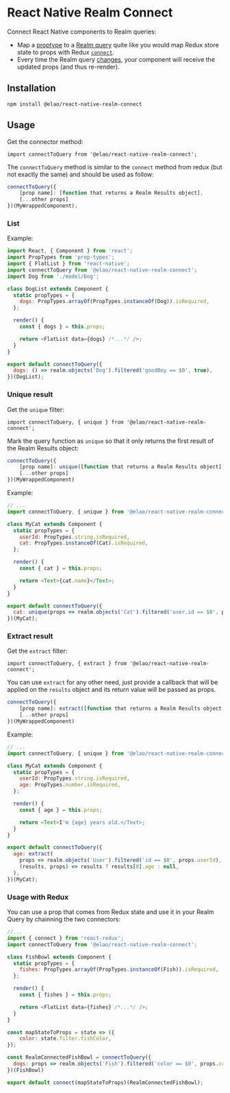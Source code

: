 # React Native Realm Connect

Connect React Native components to Realm queries:

- Map a [proptype](https://reactjs.org/docs/typechecking-with-proptypes.html) to a [Realm query](https://realm.io/docs/javascript/latest/#queries) quite like you would map Redux store state to props with Redux [`connect`](https://github.com/reactjs/react-redux/blob/master/docs/api.md#inject-dispatch-and-todos).
- Every time the Realm query [changes](https://realm.io/docs/javascript/latest/#notifications), your component will receive the updated props (and thus re-render).

## Installation

    npm install @elao/react-native-realm-connect

## Usage

Get the connector method:

`import connectToQuery from '@elao/react-native-realm-connect';`

The `connectToQuery` method is similar to the `connect` method from redux (but not exactly the same) and should be used as follow:


```javascript
connectToQuery({
    [prop name]: [function that returns a Realm Results object],
    [...other props]
})(MyWrappedComponent);
```

### List

Example:

```javascript
import React, { Component } from 'react';
import PropTypes from 'prop-types';
import { FlatList } from 'react-native';
import connectToQuery from '@elao/react-native-realm-connect';
import Dog from './model/Dog';

class DogList extends Component {
  static propTypes = {
    dogs: PropTypes.arrayOf(PropTypes.instanceOf(Dog)).isRequired,
  };

  render() {
    const { dogs } = this.props;

    return <FlatList data={dogs} /*...*/ />;
  }
}

export default connectToQuery({
  dogs: () => realm.objects('Dog').filtered('goodBoy == $0', true),
})(DogList);
```

### Unique result

Get the `unique` filter:

`import connectToQuery, { unique } from '@elao/react-native-realm-connect';`

Mark the query function as `unique` so that it only returns the first result of the Realm Results object:

```javascript
connectToQuery({
    [prop name]: unique([function that returns a Realm Results object]),
    [...other props]
})(MyWrappedComponent)
```

Example:

```javascript
// ...
import connectToQuery, { unique } from '@elao/react-native-realm-connect';

class MyCat extends Component {
  static propTypes = {
    userId: PropTypes.string.isRequired,
    cat: PropTypes.instanceOf(Cat).isRequired,
  };

  render() {
    const { cat } = this.props;

    return <Text>{cat.name}</Text>;
  }
}

export default connectToQuery({
  cat: unique(props => realm.objects('Cat').filtered('user.id == $0', props.userId)),
})(MyCat);
```

### Extract result

Get the `extract` filter:

`import connectToQuery, { extract } from '@elao/react-native-realm-connect';`

You can use `extract` for any other need, just provide a callback that will be applied on the `results` object and its return value will be passed as props.

```javascript
connectToQuery({
    [prop name]: extract([function that returns a Realm Results object with (props)], [callback function with (results, props) parameters],
    [...other props]
})(MyWrappedComponent)
```

Example:

```javascript
// ...
import connectToQuery, { unique } from '@elao/react-native-realm-connect';

class MyCat extends Component {
  static propTypes = {
    userId: PropTypes.string.isRequired,
    age: PropTypes.number.isRequired,
  };

  render() {
    const { age } = this.props;

    return <Text>I'm {age} years old.</Text>;
  }
}

export default connectToQuery({
  age: extract(
    props => realm.objects('User').filtered('id == $0', props.userId),
    (results, props) => results ? results[0].age : null,
  ),
})(MyCat);
```

### Usage with Redux

You can use a prop that comes from Redux state and use it in your Realm Query by chainning the two connectors:

```javascript
//...
import { connect } from 'react-redux';
import connectToQuery from '@elao/react-native-realm-connect';

class FishBowl extends Component {
  static propTypes = {
    fishes: PropTypes.arrayOf(PropTypes.instanceOf(Fish)).isRequired,
  };

  render() {
    const { fishes } = this.props;

    return <FlatList data={fishes} /*...*/ />;
  }
}

const mapStateToProps = state => ({
    color: state.filter.fishColor,
});

const RealmConnectedFishBowl = connectToQuery({
  dogs: props => realm.objects('Fish').filtered('color == $0', props.color),
})(FishBowl)

export default connect(mapStateToProps)(RealmConnectedFishBowl);
```
